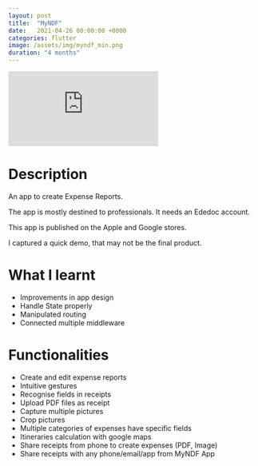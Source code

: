 ```yaml
---
layout: post
title:  "MyNDF"
date:   2021-04-26 00:00:00 +0000
categories: flutter
image: /assets/img/myndf_min.png
duration: "4 months"
---
```


<div class="video-container">
<iframe src="https://www.youtube.com/embed/KwW2jv2B54g" title="YouTube video player" frameborder="0" allow="accelerometer; autoplay; clipboard-write; encrypted-media; gyroscope; picture-in-picture" allowfullscreen></iframe>
</div>

# Description

An app to create Expense Reports.

The app is mostly destined to professionals. It needs an Ededoc account.

This app is published on the Apple and Google stores. 

I captured a quick demo, that may not be the final product.

# What I learnt 
* Improvements in app design
* Handle State properly 
* Manipulated routing
* Connected multiple middleware

# Functionalities
* Create and edit expense reports
* Intuitive gestures
* Recognise fields in receipts
* Upload PDF files as receipt
* Capture multiple pictures
* Crop pictures
* Multiple categories of expenses have specific fields 
* Itineraries calculation with google maps
* Share receipts from phone to create expenses (PDF, Image)
* Share receipts with any phone/email/app from MyNDF App

